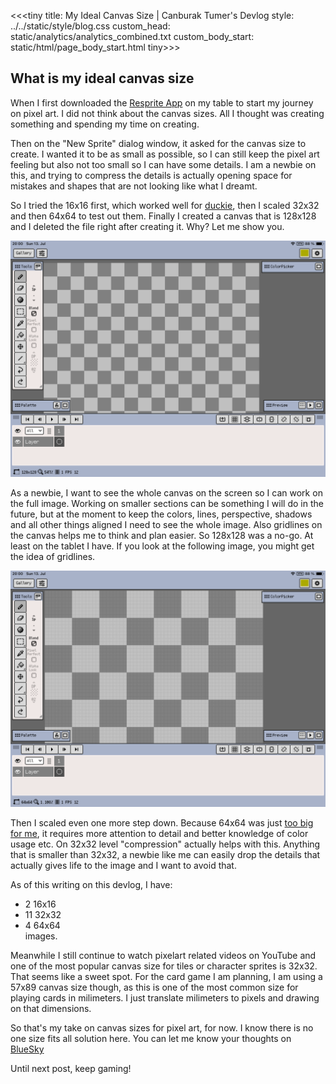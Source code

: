 <<<tiny
title: My Ideal Canvas Size | Canburak Tumer's Devlog
style: ../../static/style/blog.css
custom_head: static/analytics/analytics_combined.txt
custom_body_start: static/html/page_body_start.html
tiny>>>

## What is my ideal canvas size

When I first downloaded the [Resprite App](https://resprite.fengeon.com/) on my table to start my journey on pixel art. I did not think about the canvas sizes. All I thought was creating something and spending my time on creating.

Then on the "New Sprite" dialog window, it asked for the canvas size to create. I wanted it to be as small as possible, so I can still keep the pixel art feeling but also not too small so I can have some details. I am a newbie on this, and trying to compress the details is actually opening space for mistakes and shapes that are not looking like what I dreamt.

So I tried the 16x16 first, which worked well for [duckie](../art/duckie.html), then I scaled 32x32 and then 64x64 to test out them. Finally I created a canvas that is 128x128 and I deleted the file right after creating it. Why? Let me show you.

![art](images/128.png)

As a newbie, I want to see the whole canvas on the screen so I can work on the full image. Working on smaller sections can be something I will do in the future, but at the moment to keep the colors, lines, perspective, shadows and all other things aligned I need to see the whole image. Also gridlines on the canvas helps me to think and plan easier. So 128x128 was a no-go. At least on the tablet I have. If you look at the following image, you might get the idea of gridlines.

![art](images/64.png)

Then I scaled even one more step down. Because 64x64 was just [too big for me](https://www.youtube.com/shorts/iT74VY-h_k0), it requires more attention to detail and better knowledge of color usage etc. On 32x32 level "compression" actually helps with this. Anything that is smaller than 32x32, a newbie like me can easily drop the details that actually gives life to the image and I want to avoid that. 

As of this writing on this devlog, I have:  
- 2 16x16  
- 11 32x32  
- 4 64x64  
images.

Meanwhile I still continue to watch pixelart related videos on YouTube and one of the most popular canvas size for tiles or character sprites is 32x32. That seems like a sweet spot. For the card game I am planning, I am using a 57x89 canvas size though, as this is one of the most common size for playing cards in milimeters. I just translate milimeters to pixels and drawing on that dimensions.

So that's my take on canvas sizes for pixel art, for now. I know there is no one size fits all solution here. You can let me know your thoughts on [BlueSky](https://web-cdn.bsky.app/profile/did:plc:zxbywmgqqwgaotv5xvp63cdn)

Until next post, keep gaming!